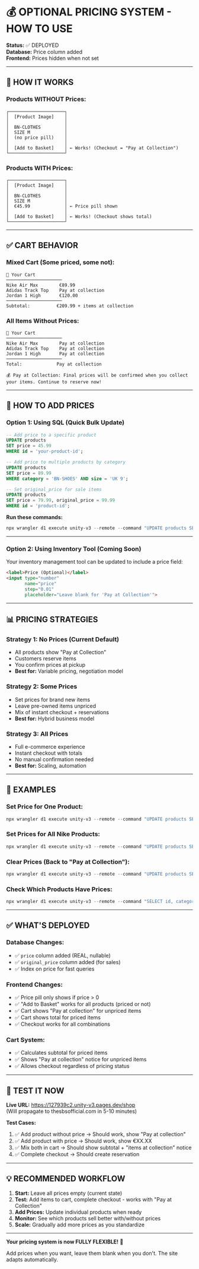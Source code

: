 # 💰 OPTIONAL PRICING SYSTEM - HOW TO USE

**Status:** ✅ DEPLOYED  
**Database:** Price column added  
**Frontend:** Prices hidden when not set

---

## 🎯 HOW IT WORKS

### Products WITHOUT Prices:
```
┌─────────────────────┐
│  [Product Image]    │
│                     │
│  BN-CLOTHES         │
│  SIZE M             │
│  (no price pill)    │
│                     │
│  [Add to Basket]    │ ← Works! (Checkout = "Pay at Collection")
└─────────────────────┘
```

### Products WITH Prices:
```
┌─────────────────────┐
│  [Product Image]    │
│                     │
│  BN-CLOTHES         │
│  SIZE M             │
│  €45.99             │ ← Price pill shown
│                     │
│  [Add to Basket]    │ ← Works! (Checkout shows total)
└─────────────────────┘
```

---

## ✅ CART BEHAVIOR

### Mixed Cart (Some priced, some not):
```
🛒 Your Cart
─────────────────────
Nike Air Max        €89.99
Adidas Track Top    Pay at collection
Jordan 1 High       €120.00
─────────────────────
Subtotal:          €209.99 + items at collection
```

### All Items Without Prices:
```
🛒 Your Cart
─────────────────────
Nike Air Max        Pay at collection
Adidas Track Top    Pay at collection
Jordan 1 High       Pay at collection
─────────────────────
Total:             Pay at collection

💰 Pay at Collection: Final prices will be confirmed when you collect your items. Continue to reserve now!
```

---

## 🔧 HOW TO ADD PRICES

### Option 1: Using SQL (Quick Bulk Update)

```sql
-- Add price to a specific product
UPDATE products 
SET price = 45.99 
WHERE id = 'your-product-id';

-- Add price to multiple products by category
UPDATE products 
SET price = 89.99 
WHERE category = 'BN-SHOES' AND size = 'UK 9';

-- Set original_price for sale items
UPDATE products 
SET price = 79.99, original_price = 99.99 
WHERE id = 'product-id';
```

**Run these commands:**
```powershell
npx wrangler d1 execute unity-v3 --remote --command "UPDATE products SET price = 45.99 WHERE id = 'xxx';"
```

---

### Option 2: Using Inventory Tool (Coming Soon)

Your inventory management tool can be updated to include a price field:

```html
<label>Price (Optional)</label>
<input type="number" 
       name="price" 
       step="0.01" 
       placeholder="Leave blank for 'Pay at Collection'">
```

---

## 📊 PRICING STRATEGIES

### Strategy 1: **No Prices** (Current Default)
- All products show "Pay at Collection"
- Customers reserve items
- You confirm prices at pickup
- **Best for:** Variable pricing, negotiation model

### Strategy 2: **Some Prices**
- Set prices for brand new items
- Leave pre-owned items unpriced
- Mix of instant checkout + reservations
- **Best for:** Hybrid business model

### Strategy 3: **All Prices**
- Full e-commerce experience
- Instant checkout with totals
- No manual confirmation needed
- **Best for:** Scaling, automation

---

## 🎯 EXAMPLES

### Set Price for One Product:
```powershell
npx wrangler d1 execute unity-v3 --remote --command "UPDATE products SET price = 89.99 WHERE image_id = 'abc123';"
```

### Set Prices for All Nike Products:
```powershell
npx wrangler d1 execute unity-v3 --remote --command "UPDATE products SET price = 95.00 WHERE category LIKE '%Nike%';"
```

### Clear Prices (Back to "Pay at Collection"):
```powershell
npx wrangler d1 execute unity-v3 --remote --command "UPDATE products SET price = NULL WHERE id = 'xxx';"
```

### Check Which Products Have Prices:
```powershell
npx wrangler d1 execute unity-v3 --remote --command "SELECT id, category, size, price FROM products WHERE status='available' ORDER BY price DESC NULLS LAST LIMIT 20;"
```

---

## ✅ WHAT'S DEPLOYED

### Database Changes:
- ✅ `price` column added (REAL, nullable)
- ✅ `original_price` column added (for sales)
- ✅ Index on price for fast queries

### Frontend Changes:
- ✅ Price pill only shows if price > 0
- ✅ "Add to Basket" works for all products (priced or not)
- ✅ Cart shows "Pay at collection" for unpriced items
- ✅ Cart shows total for priced items
- ✅ Checkout works for all combinations

### Cart System:
- ✅ Calculates subtotal for priced items
- ✅ Shows "Pay at collection" notice for unpriced items
- ✅ Allows checkout regardless of pricing status

---

## 🚀 TEST IT NOW

**Live URL:** https://127939c2.unity-v3.pages.dev/shop  
(Will propagate to thesbsofficial.com in 5-10 minutes)

**Test Cases:**
1. ✅ Add product without price → Should work, show "Pay at collection"
2. ✅ Add product with price → Should work, show €XX.XX
3. ✅ Mix both in cart → Should show subtotal + "items at collection" notice
4. ✅ Complete checkout → Should create reservation

---

## 💡 RECOMMENDED WORKFLOW

1. **Start:** Leave all prices empty (current state)
2. **Test:** Add items to cart, complete checkout - works with "Pay at Collection"
3. **Add Prices:** Update individual products when ready
4. **Monitor:** See which products sell better with/without prices
5. **Scale:** Gradually add more prices as you standardize

---

**Your pricing system is now FULLY FLEXIBLE!** 🎉

Add prices when you want, leave them blank when you don't. The site adapts automatically.
